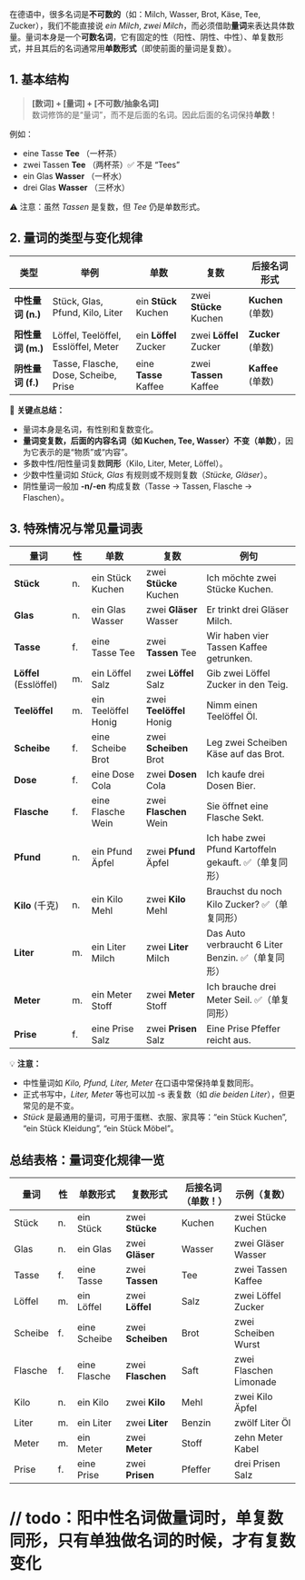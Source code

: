 在德语中，很多名词是**不可数的**（如：Milch, Wasser, Brot, Käse, Tee, Zucker），我们不能直接说 *ein Milch*, *zwei Milch*，而必须借助**量词**来表达具体数量。量词本身是一个**可数名词**，它有固定的性（阳性、阴性、中性）、单复数形式，并且其后的名词通常用**单数形式**（即使前面的量词是复数）。

## 1. 基本结构

> **[数词] + [量词] + [不可数/抽象名词]**  
> 数词修饰的是“量词”，而不是后面的名词。因此后面的名词保持**单数**！

例如：

- eine Tasse **Tee** （一杯茶）
- zwei Tassen **Tee** （两杯茶）✅ 不是 “Tees”
- ein Glas **Wasser** （一杯水）
- drei Glas **Wasser** （三杯水）

⚠️ 注意：虽然 *Tassen* 是复数，但 *Tee* 仍是单数形式。

## 2. 量词的类型与变化规律

| 类型              | 举例                                 | 单数                  | 复数                   | 后接名词形式      |
| ----------------- | ------------------------------------ | --------------------- | ---------------------- | ----------------- |
| **中性量词 (n.)** | Stück, Glas, Pfund, Kilo, Liter      | ein **Stück** Kuchen  | zwei **Stücke** Kuchen | **Kuchen** (单数) |
| **阳性量词 (m.)** | Löffel, Teelöffel, Esslöffel, Meter  | ein **Löffel** Zucker | zwei **Löffel** Zucker | **Zucker** (单数) |
| **阴性量词 (f.)** | Tasse, Flasche, Dose, Scheibe, Prise | eine **Tasse** Kaffee | zwei **Tassen** Kaffee | **Kaffee** (单数) |

📌 **关键点总结：**

- 量词本身是名词，有性别和复数变化。
- **量词变复数，后面的内容名词（如 Kuchen, Tee, Wasser）不变（单数）**，因为它表示的是“物质”或“内容”。
- 多数中性/阳性量词复数**同形**（Kilo, Liter, Meter, Löffel）。
- 少数中性量词如 *Stück, Glas* 有规则或不规则复数（*Stücke, Gläser*）。
- 阴性量词一般加 **-n/-en** 构成复数（Tasse → Tassen, Flasche → Flaschen）。

## 3. 特殊情况与常见量词表

| 量词                   | 性   | 单数                | 复数                     | 例句                                                  |
| ---------------------- | ---- | ------------------- | ------------------------ | ----------------------------------------------------- |
| **Stück**              | n.   | ein Stück Kuchen    | zwei **Stücke** Kuchen   | Ich möchte zwei Stücke Kuchen.                        |
| **Glas**               | n.   | ein Glas Wasser     | zwei **Gläser** Wasser   | Er trinkt drei Gläser Milch.                          |
| **Tasse**              | f.   | eine Tasse Tee      | zwei **Tassen** Tee      | Wir haben vier Tassen Kaffee getrunken.               |
| **Löffel** (Esslöffel) | m.   | ein Löffel Salz     | zwei **Löffel** Salz     | Gib zwei Löffel Zucker in den Teig.                   |
| **Teelöffel**          | m.   | ein Teelöffel Honig | zwei **Teelöffel** Honig | Nimm einen Teelöffel Öl.                              |
| **Scheibe**            | f.   | eine Scheibe Brot   | zwei **Scheiben** Brot   | Leg zwei Scheiben Käse auf das Brot.                  |
| **Dose**               | f.   | eine Dose Cola      | zwei **Dosen** Cola      | Ich kaufe drei Dosen Bier.                            |
| **Flasche**            | f.   | eine Flasche Wein   | zwei **Flaschen** Wein   | Sie öffnet eine Flasche Sekt.                         |
| **Pfund**              | n.   | ein Pfund Äpfel     | zwei **Pfund** Äpfel     | Ich habe zwei Pfund Kartoffeln gekauft. ✅（单复同形） |
| **Kilo** (千克)        | n.   | ein Kilo Mehl       | zwei **Kilo** Mehl       | Brauchst du noch Kilo Zucker? ✅（单复同形）           |
| **Liter**              | m.   | ein Liter Milch     | zwei **Liter** Milch     | Das Auto verbraucht 6 Liter Benzin. ✅（单复同形）     |
| **Meter**              | m.   | ein Meter Stoff     | zwei **Meter** Stoff     | Ich brauche drei Meter Seil. ✅（单复同形）            |
| **Prise**              | f.   | eine Prise Salz     | zwei **Prisen** Salz     | Eine Prise Pfeffer reicht aus.                        |

💡 **注意：**

- 中性量词如 *Kilo, Pfund, Liter, Meter* 在口语中常保持单复数同形。
- 正式书写中，*Liter, Meter* 等也可以加 -s 表复数（如 *die beiden Liter*），但更常见的是不变。
- *Stück* 是最通用的量词，可用于蛋糕、衣服、家具等：“ein Stück Kuchen”, “ein Stück Kleidung”, “ein Stück Möbel”。

## 总结表格：量词变化规律一览

| 量词    | 性   | 单数形式     | 复数形式          | 后接名词（单数！） | 示例（复数）           |
| ------- | ---- | ------------ | ----------------- | ------------------ | ---------------------- |
| Stück   | n.   | ein Stück    | zwei **Stücke**   | Kuchen             | zwei Stücke Kuchen     |
| Glas    | n.   | ein Glas     | zwei **Gläser**   | Wasser             | zwei Gläser Wasser     |
| Tasse   | f.   | eine Tasse   | zwei **Tassen**   | Tee                | zwei Tassen Kaffee     |
| Löffel  | m.   | ein Löffel   | zwei **Löffel**   | Salz               | zwei Löffel Zucker     |
| Scheibe | f.   | eine Scheibe | zwei **Scheiben** | Brot               | zwei Scheiben Wurst    |
| Flasche | f.   | eine Flasche | zwei **Flaschen** | Saft               | zwei Flaschen Limonade |
| Kilo    | n.   | ein Kilo     | zwei **Kilo**     | Mehl               | zwei Kilo Äpfel        |
| Liter   | m.   | ein Liter    | zwei **Liter**    | Benzin             | zwölf Liter Öl         |
| Meter   | m.   | ein Meter    | zwei **Meter**    | Stoff              | zehn Meter Kabel       |
| Prise   | f.   | eine Prise   | zwei **Prisen**   | Pfeffer            | drei Prisen Salz       |

# // todo：阳中性名词做量词时，单复数同形，只有单独做名词的时候，才有复数变化